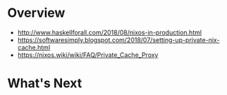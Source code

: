 # Overview

- http://www.haskellforall.com/2018/08/nixos-in-production.html
- https://softwaresimply.blogspot.com/2018/07/setting-up-private-nix-cache.html
- https://nixos.wiki/wiki/FAQ/Private_Cache_Proxy


# What's Next
